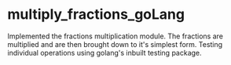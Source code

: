 # multiply_fractions_goLang
Implemented the fractions multiplication module. The fractions are multiplied and are then brought down to it's simplest form. Testing individual operations using golang's inbuilt testing package.
